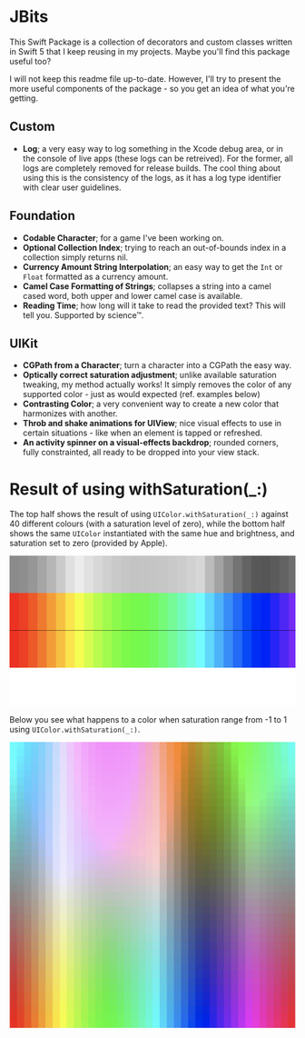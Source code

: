 # JBits

This Swift Package is a collection of decorators and custom classes written in Swift 5 that I keep reusing in my projects. Maybe you'll find this package useful too?

I will not keep this readme file up-to-date. However, I'll try to present the more useful components of the package - so you get an idea of what you're getting.

## Custom

- **Log**; a very easy way to log something in the Xcode debug area, or in the console of live apps (these logs can be retreived). For the former, all logs are completely removed for release builds. The cool thing about using this is the consistency of the logs, as it has a log type identifier with clear user guidelines.

## Foundation

- **Codable Character**; for a game I've been working on.
- **Optional Collection Index**; trying to reach an out-of-bounds index in a collection simply returns nil.
- **Currency Amount String Interpolation**; an easy way to get the `Int` or `Float` formatted as a currency amount.
- **Camel Case Formatting of Strings**; collapses a string into a camel cased word, both upper and lower camel case is available.
- **Reading Time**; how long will it take to read the provided text? This will tell you. Supported by science™.

## UIKit

- **CGPath from a Character**; turn a character into a CGPath the easy way.
- **Optically correct saturation adjustment**; unlike available saturation tweaking, my method actually works! It simply removes the color of any supported color - just as would expected (ref. examples below)
- **Contrasting Color**; a very convenient way to create a new color that harmonizes with another.
- **Throb and shake animations for UIView**; nice visual effects to use in certain situations - like when an element is tapped or refreshed.
- **An activity spinner on a visual-effects backdrop**; rounded corners, fully constrainted, all ready to be dropped into your view stack.


# Result of using withSaturation(_:)

The top half shows the result of using ``UIColor.withSaturation(_:)`` against 40 different colours (with a saturation level of zero), while the bottom half shows the same ``UIColor`` instantiated with the same hue and brightness, and saturation set to zero (provided by Apple).  

![Optically Desaturated Colours](/Media/comparison.png)

Below you see what happens to a color when saturation range from -1 to 1 using ``UIColor.withSaturation(_:)``.  

![Optically Desaturated Colours](/Media/fullrange.png)
